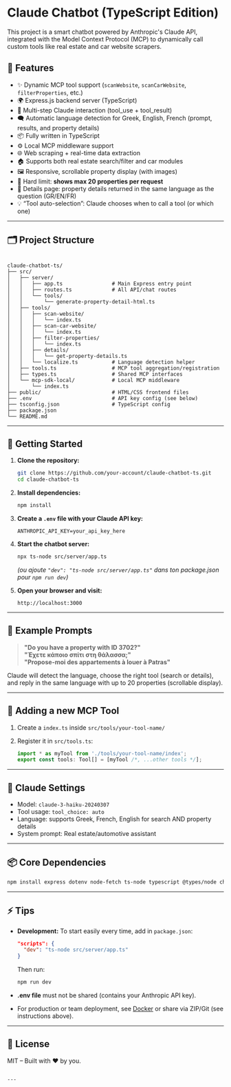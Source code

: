 
# Claude Chatbot (TypeScript Edition)

This project is a smart chatbot powered by Anthropic's Claude API, integrated with the Model Context Protocol (MCP) to dynamically call custom tools like real estate and car website scrapers.

## 🔧 Features

- ✨ Dynamic MCP tool support (`scanWebsite`, `scanCarWebsite`, `filterProperties`, etc.)
- 🌍 Express.js backend server (TypeScript)
- 🧠 Multi-step Claude interaction (tool_use + tool_result)
- 🗨️ Automatic language detection for Greek, English, French (prompt, results, and property details)
- 📦 Fully written in TypeScript
- ⚙️ Local MCP middleware support
- 🌐 Web scraping + real-time data extraction
- 🏠 Supports both real estate search/filter and car modules
- 🖼️ Responsive, scrollable property display (with images)
- 🚦 Hard limit: **shows max 20 properties per request**
- 📃 Details page: property details returned in the same language as the question (GR/EN/FR)
- 💡 “Tool auto-selection”: Claude chooses when to call a tool (or which one)

---

## 🗂️ Project Structure

```

claude-chatbot-ts/
├── src/
│   ├── server/
│   │   ├── app.ts                # Main Express entry point
│   │   ├── routes.ts             # All API/chat routes
│   │   └── tools/
│   │       └── generate-property-detail-html.ts
│   ├── tools/
│   │   ├── scan-website/
│   │   │   └── index.ts
│   │   ├── scan-car-website/
│   │   │   └── index.ts
│   │   ├── filter-properties/
│   │   │   └── index.ts
│   │   ├── details/
│   │   │   └── get-property-details.ts
│   │   └── localize.ts           # Language detection helper
│   ├── tools.ts                  # MCP tool aggregation/registration
│   ├── types.ts                  # Shared MCP interfaces
│   └── mcp-sdk-local/            # Local MCP middleware
│       └── index.ts
├── public/                       # HTML/CSS frontend files
├── .env                          # API key config (see below)
├── tsconfig.json                 # TypeScript config
├── package.json
└── README.md

````

---

## 🚀 Getting Started

1. **Clone the repository:**

    ```bash
    git clone https://github.com/your-account/claude-chatbot-ts.git
    cd claude-chatbot-ts
    ```

2. **Install dependencies:**

    ```bash
    npm install
    ```

3. **Create a `.env` file with your Claude API key:**

    ```
    ANTHROPIC_API_KEY=your_api_key_here
    ```

4. **Start the chatbot server:**

    ```bash
    npx ts-node src/server/app.ts
    ```

    _(ou ajoute `"dev": "ts-node src/server/app.ts"` dans ton package.json pour `npm run dev`)_

5. **Open your browser and visit:**
    ```
    http://localhost:3000
    ```

---

## 🧪 Example Prompts

> **"Do you have a property with ID 3702?"**  
> **"Έχετε κάποιο σπίτι στη θάλασσα;"**  
> **"Propose-moi des appartements à louer à Patras"**

Claude will detect the language, choose the right tool (search or details), and reply in the same language with up to 20 properties (scrollable display).

---

## 🧩 Adding a new MCP Tool

1. Create a `index.ts` inside `src/tools/your-tool-name/`
2. Register it in `src/tools.ts`:

    ```ts
    import * as myTool from './tools/your-tool-name/index';
    export const tools: Tool[] = [myTool /*, ...other tools */];
    ```

---

## 🧠 Claude Settings

- Model: `claude-3-haiku-20240307`
- Tool usage: `tool_choice: auto`
- Language: supports Greek, French, English for search AND property details
- System prompt: Real estate/automotive assistant

---

## 📦 Core Dependencies

```bash
npm install express dotenv node-fetch ts-node typescript @types/node cheerio
````

---

## ⚡️ Tips

* **Development:**
  To start easily every time, add in `package.json`:

  ```json
  "scripts": {
    "dev": "ts-node src/server/app.ts"
  }
  ```

  Then run:

  ```bash
  npm run dev
  ```

* **.env file** must not be shared (contains your Anthropic API key).

* For production or team deployment, see [Docker](https://docs.docker.com/) or share via ZIP/Git (see instructions above).

---

## 📜 License

MIT – Built with ❤️ by you.

```

---


